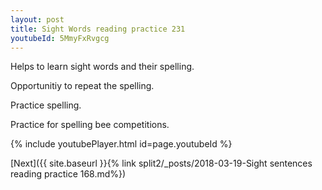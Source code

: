 ```yaml
---
layout: post
title: Sight Words reading practice 231
youtubeId: 5MmyFxRvgcg
---
```

 
 
Helps to learn sight words and their spelling.

Opportunitiy to repeat the spelling. 

Practice spelling. 
 
Practice for spelling bee competitions. 
 
{% include youtubePlayer.html id=page.youtubeId %}
 
 

[Next]({{ site.baseurl }}{% link  split2/_posts/2018-03-19-Sight sentences reading practice 168.md%})
 
